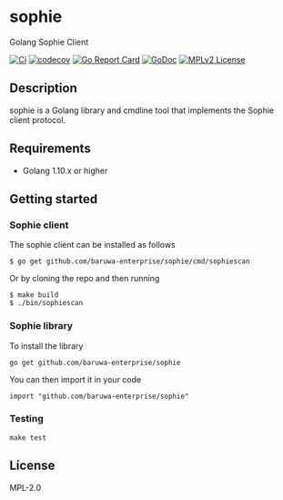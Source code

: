 # sophie

Golang Sophie Client

[![Ci](https://github.com/baruwa-enterprise/sophie/workflows/Ci/badge.svg)](https://github.com/baruwa-enterprise/sophie/actions?query=workflow%3ACi)
[![codecov](https://codecov.io/gh/baruwa-enterprise/sophie/branch/master/graph/badge.svg)](https://codecov.io/gh/baruwa-enterprise/sophie)
[![Go Report Card](https://goreportcard.com/badge/github.com/baruwa-enterprise/sophie)](https://goreportcard.com/report/github.com/baruwa-enterprise/sophie)
[![GoDoc](https://godoc.org/github.com/baruwa-enterprise/sophie?status.svg)](https://godoc.org/github.com/baruwa-enterprise/sophie)
[![MPLv2 License](https://img.shields.io/badge/license-MPLv2-blue.svg?style=flat-square)](https://www.mozilla.org/MPL/2.0/)

## Description

sophie is a Golang library and cmdline tool that implements the
Sophie client protocol.

## Requirements

* Golang 1.10.x or higher

## Getting started

### Sophie client

The sophie client can be installed as follows

```console
$ go get github.com/baruwa-enterprise/sophie/cmd/sophiescan
```

Or by cloning the repo and then running

```console
$ make build
$ ./bin/sophiescan
```

### Sophie library

To install the library

```console
go get github.com/baruwa-enterprise/sophie
```

You can then import it in your code

```golang
import "github.com/baruwa-enterprise/sophie"
```

### Testing

``make test``

## License

MPL-2.0
